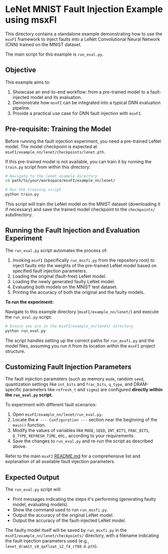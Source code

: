 # LeNet MNIST Fault Injection Example using msxFI

This directory contains a standalone example demonstrating how to use the `msxFI` framework to inject faults into a LeNet Convolutional Neural Network (CNN) trained on the MNIST dataset.

The main script for this example is `run_eval.py`.

## Objective

This example aims to:
1.  Showcase an end-to-end workflow: from a pre-trained model to a fault-injected model and its evaluation.
2.  Demonstrate how `msxFI` can be integrated into a typical DNN evaluation pipeline.
3.  Provide a practical use case for DNN fault injection with `msxFI`.

## Pre-requisite: Training the Model

Before running the fault injection experiment, you need a pre-trained LeNet model.
The model checkpoint is expected at `msxFI/example_nn/lenet/checkpoints/lenet.pth`.

If this pre-trained model is not available, you can train it by running the `train.py` script from within this directory:

```bash
# Navigate to the lenet example directory
cd path/to/your/workspace/msxFI/example_nn/lenet/

# Run the training script
python train.py
```
This script will train the LeNet model on the MNIST dataset (downloading it if necessary) and save the trained model checkpoint to the `checkpoints/` subdirectory.

## Running the Fault Injection and Evaluation Experiment

The `run_eval.py` script automates the process of:
1.  Invoking `msxFI` (specifically `run_msxfi.py` from the repository root) to inject faults into the weights of the pre-trained LeNet model based on specified fault injection parameters.
2.  Loading the original (fault-free) LeNet model.
3.  Loading the newly generated faulty LeNet model.
4.  Evaluating both models on the MNIST test dataset.
5.  Printing the accuracy of both the original and the faulty models.

**To run the experiment:**

Navigate to this example directory (`msxFI/example_nn/lenet/`) and execute the `run_eval.py` script:

```bash
# Ensure you are in the msxFI/example_nn/lenet/ directory
python run_eval.py
```

The script handles setting up the correct paths for `run_msxfi.py` and the model files, assuming you run it from its location within the `msxFI` project structure.

## Customizing Fault Injection Parameters

The fault injection parameters (such as memory `mode`, random `seed`, quantization settings like `int_bits` and `frac_bits`, `q_type`, and DRAM-specific parameters like `refresh_t` and `sigma`) are configured **directly within the `run_eval.py` script**.

To experiment with different fault scenarios:
1.  Open `msxFI/example_nn/lenet/run_eval.py`.
2.  Locate the `# --- Configuration ---` section near the beginning of the `main()` function.
3.  Modify the values of variables like `MODE`, `SEED`, `INT_BITS`, `FRAC_BITS`, `Q_TYPE`, `REFRESH_TIME`, etc., according to your requirements.
4.  Save the changes to `run_eval.py` and re-run the script as described above.

Refer to the main `msxFI` [README.md](../../README.md) for a comprehensive list and explanation of all available fault injection parameters.

## Expected Output

The `run_eval.py` script will:
- Print messages indicating the steps it's performing (generating faulty model, evaluating models).
- Show the command used to run `run_msxfi.py`.
- Output the accuracy of the original LeNet model.
- Output the accuracy of the fault-injected LeNet model.

The faulty model itself will be saved by `run_msxfi.py` in the `msxFI/example_nn/lenet/checkpoints/` directory, with a filename indicating the fault injection parameters used (e.g., `lenet_dram1t_s0_qafloat_i2_f4_rf80.0.pth`). 